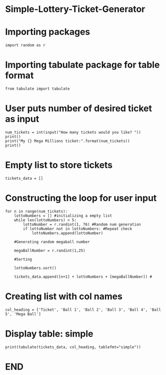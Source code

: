 # Simple-Lottery-Ticket-Generator

# Importing packages
```
import random as r
```
# Importing tabulate package for table format
```
from tabulate import tabulate 
```
# User puts number of desired ticket as input
```
num_tickets = int(input("How many tickets would you like? "))
print()
print("My {} Mega Millions ticket:".format(num_tickets))
print()
```
# Empty list to store tickets
```
tickets_data = []
```
# Constructing the loop for user input
```
for n in range(num_tickets):
    lottoNumbers = [] #initializing a empty list
    while len(lottoNumbers) < 5: 
        lottoNumber = r.randint(1, 76) #Random num generation
        if lottoNumber not in lottoNumbers: #Repeat check
            lottoNumbers.append(lottoNumber)
            
    #Generating random megaball number
            
    megaBallNumber = r.randint(1,25)

    #Sorting

    lottoNumbers.sort()

    tickets_data.append([n+1] + lottoNumbers + [megaBallNumber]) #
```
# Creating list with col names
```    
col_heading = ['Ticket', 'Ball 1', 'Ball 2', 'Ball 3', 'Ball 4', 'Ball 5', 'Mega Ball']
```
# Display table: simple
```
print(tabulate(tickets_data, col_heading, tablefmt="simple"))
```
# END 



